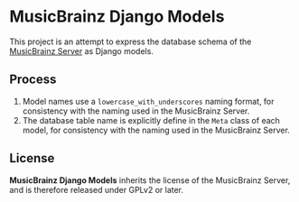 # MusicBrainz Django Models #

This project is an attempt to express the database schema of the
[MusicBrainz Server][1] as Django models.

  [1]: https://github.com/metabrainz/musicbrainz-server
    "The MusicBrainz Server GitHub Repository"

## Process ##

1.  Model names use a `lowercase_with_underscores` naming format, for
    consistency with the naming used in the MusicBrainz Server.
2.  The database table name is explicitly define in the `Meta` class of each
    model, for consistency with the naming used in the MusicBrainz Server.

## License ##

**MusicBrainz Django Models** inherits the license of the MusicBrainz Server,
and is therefore released under GPLv2 or later.
